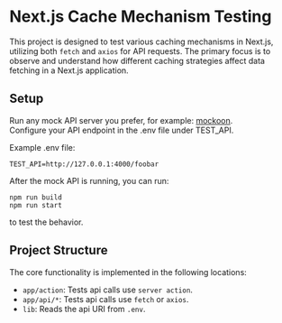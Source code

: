# Next.js Cache Mechanism Testing

This project is designed to test various caching mechanisms in Next.js, utilizing both `fetch` and `axios` for API requests. The primary focus is to observe and understand how different caching strategies affect data fetching in a Next.js application.

## Setup

Run any mock API server you prefer, for example: [mockoon](https://mockoon.com/).  
Configure your API endpoint in the .env file under TEST_API.

Example .env file:

```script
TEST_API=http://127.0.0.1:4000/foobar
```

After the mock API is running, you can run:

```script
npm run build
npm run start
```

to test the behavior.

## Project Structure

The core functionality is implemented in the following locations:

- `app/action`: Tests api calls use `server action`.
- `app/api/*`: Tests api calls use `fetch` or `axios`.
- `lib`: Reads the api URI from `.env`.
